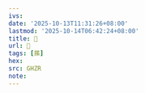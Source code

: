 ```yaml
---
ivs:
date: '2025-10-13T11:31:26+08:00'
lastmod: '2025-10-14T06:42:24+08:00'
title: 󰩝
url: 󰩝
tags: [蓀]
hex: 
src: GHZR
note:
---
```

